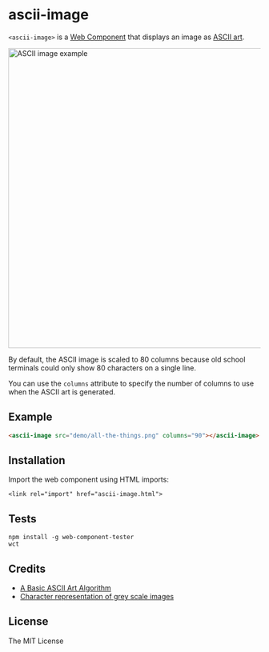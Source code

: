 # ascii-image

`<ascii-image>` is a [Web Component](https://www.webcomponents.org/) 
that displays an image as [ASCII art](https://en.wikipedia.org/wiki/ASCII_art).

<img width="600" alt="ASCII image example" src="https://user-images.githubusercontent.com/408989/30008294-119952d8-90ec-11e7-91ab-69f4b133c128.png">

By default, the ASCII image is scaled to 80 columns because old school
terminals could only show 80 characters on a single line.

You can use the `columns` attribute to specify the number of columns
to use when the ASCII art is generated.

## Example

<!--
```
<custom-element-demo>
  <template>
    <script src="../webcomponentsjs/webcomponents-lite.js"></script>
    <link rel="import" href="ascii-image.html">
    <next-code-block></next-code-block>
  </template>
</custom-element-demo>
```
-->
```html
<ascii-image src="demo/all-the-things.png" columns="90"></ascii-image>
```

## Installation

Import the web component using HTML imports:

```
<link rel="import" href="ascii-image.html">
```

## Tests

```
npm install -g web-component-tester
wct
```

## Credits

- [A Basic ASCII Art Algorithm](http://mattmik.com/articles/ascii/ascii.html)
- [Character representation of grey scale images](http://paulbourke.net/dataformats/asciiart/)

## License

The MIT License
